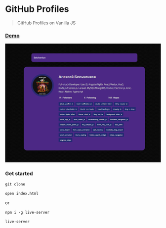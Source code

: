 # GitHub Profiles

> GitHub Profiles on Vanilla JS

### [Demo](http://github-profile-js-ab.surge.sh)
[![IMAGE ALT TEXT HERE](./uploads/screen.png)](https://skr.sh/v65UoVdnq82?a)

### Get started

```shell script
git clone
```
```shell script
open index.html
```
or
```shell script
npm i -g live-server
```
```shell script
live-server
```
